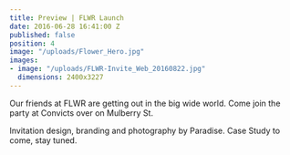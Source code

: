 ```yaml
---
title: Preview | FLWR Launch
date: 2016-06-28 16:41:00 Z
published: false
position: 4
image: "/uploads/Flower_Hero.jpg"
images:
- image: "/uploads/FLWR-Invite_Web_20160822.jpg"
  dimensions: 2400x3227
---
```


Our friends at FLWR are getting out in the big wide world. Come join the party at Convicts over on Mulberry St.

Invitation design, branding and photography by Paradise. Case Study to come, stay tuned.